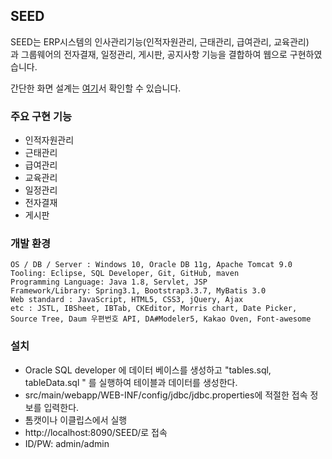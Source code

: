 ## SEED ##
SEED는 ERP시스템의 인사관리기능(인적자원관리, 근태관리, 급여관리, 교육관리)과 그룹웨어의 전자결재, 일정관리, 게시판, 공지사항 기능을 결합하여 웹으로 구현하였습니다.

간단한 화면 설계는 [여기]()서 확인할 수 있습니다.

### 주요 구현 기능 ###
- 인적자원관리
- 근태관리
- 급여관리
- 교육관리
- 일정관리
- 전자결재
- 게시판

### 개발 환경 ###
    OS / DB / Server : Windows 10, Oracle DB 11g, Apache Tomcat 9.0
    Tooling: Eclipse, SQL Developer, Git, GitHub, maven
    Programming Language: Java 1.8, Servlet, JSP
    Framework/Library: Spring3.1, Bootstrap3.3.7, MyBatis 3.0
    Web standard : JavaScript, HTML5, CSS3, jQuery, Ajax
    etc : JSTL, IBSheet, IBTab, CKEditor, Morris chart, Date Picker, Source Tree, Daum 우편번호 API, DA#Modeler5, Kakao Oven, Font-awesome

### 설치 ###
- Oracle SQL developer 에 데이터 베이스를 생성하고 "tables.sql, tableData.sql " 를 실행하여 테이블과 데이터를 생성한다.
- src/main/webapp/WEB-INF/config/jdbc/jdbc.properties에 적절한 접속 정보를 입력한다.
- 톰캣이나 이클립스에서 실행
- http://localhost:8090/SEED/로 접속
- ID/PW: admin/admin
  
  
